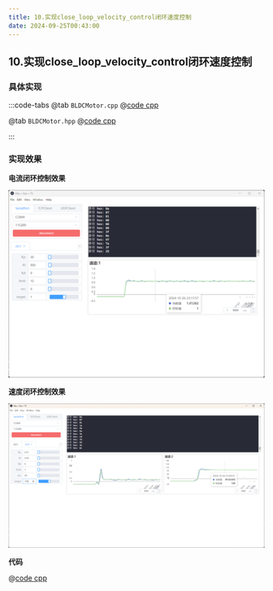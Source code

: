 ```yaml
---
title: 10.实现close_loop_velocity_control闭环速度控制
date: 2024-09-25T00:43:00
---
```


## 10.实现close_loop_velocity_control闭环速度控制

### 具体实现

:::code-tabs
@tab `BLDCMotor.cpp`
@[code cpp](./projects/10.close_loop_velocity_control/BLDCMotor.cpp)

@tab `BLDCMotor.hpp`
@[code cpp](./projects/10.close_loop_velocity_control/BLDCMotor.hpp)

:::

### 实现效果

**电流闭环控制效果**

![alt text](assets/images/image-14.png)


**速度闭环控制效果**

![alt text](assets/images/image-15.png)

**代码**

@[code cpp](./projects/10.close_loop_velocity_control/10.close_loop_velocity_control.ino)